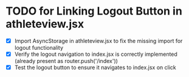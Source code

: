 # TODO for Linking Logout Button in athleteview.jsx

- [x] Import AsyncStorage in athleteview.jsx to fix the missing import for logout functionality
- [x] Verify the logout navigation to index.jsx is correctly implemented (already present as router.push('/index'))
- [x] Test the logout button to ensure it navigates to index.jsx on click
